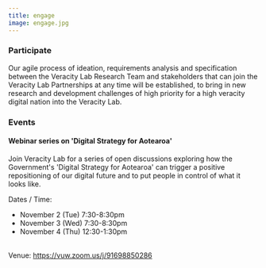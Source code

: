 ```yaml
---
title: engage
image: engage.jpg
---
```


<section>
	<h3 class="major">Participate</h3>
<p>Our agile process of ideation, requirements analysis and specification 
between the Veracity Lab Research Team and stakeholders that can join 
the Veracity Lab Partnerships at any time will be established, to bring 
in new research and development challenges of high priority for a high 
veracity digital nation into the Veracity Lab. 
</p>
</section>

<section>
	<h3 class="major">Events</h3>
	<h4> Webinar series on 'Digital Strategy for Aotearoa'</h4>
    <p>Join Veracity Lab for a series of open discussions exploring how the Government's 'Digital Strategy for Aotearoa' can trigger a positive repositioning of our digital future and to put people in control of what it looks like.</p>
    <p> Dates / Time:	
    <ul>
        <li>November 2 (Tue)  7:30-8:30pm</li>
        <li>November 3 (Wed)  7:30-8:30pm</li>
        <li>November 4 (Thu)  12:30-1:30pm</li>
    </ul>
    <br>
     Venue: <a href = "https://vuw.zoom.us/j/91698850286">https://vuw.zoom.us/j/91698850286 </a></p>

</section>
<!-- 
<section>
	<h3 class="major">Enroll</h3>
    <p>student notices/ scholarships etc</p>
</section>

<section>
	<h3 class="major">Training</h3>
    <p>webinars etc</p>
</section> -->
